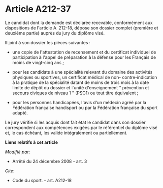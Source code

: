 # Article A212-37

Le candidat dont la demande est déclarée recevable, conformément aux dispositions de l'article A. 212-18, dépose son dossier
complet (première et deuxième partie) auprès du jury du diplôme visé. 

Il joint à son dossier les pièces suivantes :

- une copie de l'attestation de recensement et du certificat individuel de participation à l'appel de préparation à la
défense pour les Français de moins de vingt-cinq ans ;

- pour les candidats à une spécialité relevant du domaine des activités physiques ou sportives, un certificat médical de non-
contre-indication à la pratique de la spécialité datant de moins de trois mois à la date limite de dépôt du dossier et
l'unité d'enseignement " prévention et secours civiques de niveau 1 " (PSC1) ou tout titre équivalent ;

- pour les personnes handicapées, l'avis d'un médecin agréé par la Fédération française handisport ou par la Fédération
française du sport adapté. 

Le jury vérifie si les acquis dont fait état le candidat dans son dossier correspondent aux compétences exigées par le
référentiel du diplôme visé et, le cas échéant, les valide intégralement ou partiellement.

**Liens relatifs à cet article**

_Modifié par_:

  - Arrêté du 24 décembre 2008 - art. 3

_Cite_:

  - Code du sport. - art. A212-18

